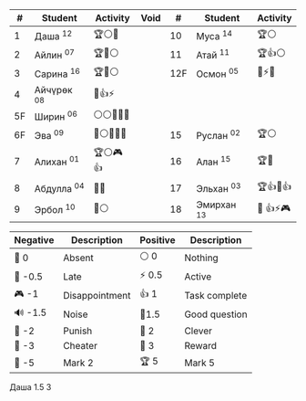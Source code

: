 
| #   | Student               | Activity  | Void | #   | Student               | Activity  |
| --- | --------------------- | --------- | ---- | --- | --------------------- | --------- |
| 1   | Даша <sup>12</sup>    | 🏆⚪👻     |      | 10  | Муса <sup>14</sup>    | 🏆⚪       |
| 2   | Айлин <sup>07</sup>   | 🏆🧐⚪     |      | 11  | Атай <sup>11</sup>    | 🏆👍⚪     |
| 3   | Сарина <sup>16</sup>  | 🏆🧐⚪     |      | 12F | Осмон <sup>05</sup>   | 🔑⚡👻     |
| 4   | Айчүрөк <sup>08</sup> | 🔑👍⚡     |      |     |                       |           |
| 5F  | Ширин <sup>06</sup>   | ⚪⚪👻👻🐒  |      |     |                       |           |
| 6F  | Эва <sup>09</sup>     | 🔑⚪👻👻🐒 |      | 15  | Руслан <sup>02</sup>  | 🏆⚪       |
| 7   | Алихан <sup>01</sup>  | 🏆⚪🎮👍   |      | 16  | Алан <sup>15</sup>    | 🏆👻      |
| 8   | Абдулла <sup>04</sup> | 🔑🔑      |      | 17  | Эльхан <sup>03</sup>  | 🏆👍🧐👍  |
| 9   | Эрбол <sup>10</sup>   | 🔑⚪       |      | 18  | Эмирхан <sup>13</sup> | 🏅️ 👍⚡🎮 |

| Negative | Description    | Positive | Description   |
| -------- | -------------- | -------- | ------------- |
| 👻 0     | Absent         | ⚪ 0      | Nothing       |
| 🔔 -0.5  | Late           | ⚡ 0.5    | Active        |
| 🎮 -1    | Disappointment | 👍 1     | Task complete |
| 🔊 -1.5  | Noise          | 🧐1.5    | Good question |
| 👺 -2    | Punish         | 🔑 2     | Clever        |
| 🐒 -3    | Cheater        | 🏅️ 3    | Reward        |
| 🏴 -5    | Mark 2         | 🏆 5     | Mark 5        |
Даша 1.5 3